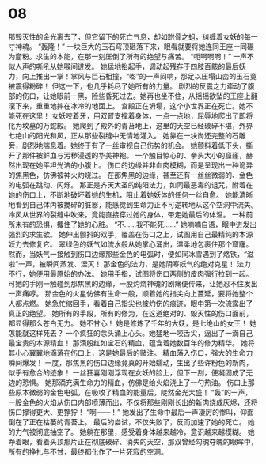 # 08

那毁灭性的金光离去了，但它留下的死亡气息，却如跗骨之蛆，纠缠着女妖的每一寸神魂。
“轰隆！”
一块巨大的玉石穹顶砸落下来，眼看就要将她连同王座一同碾为齑粉。求生的本能，在那一刻压倒了所有的绝望与痛苦。
“呃啊啊啊！”
一声不似人声的嘶吼从她喉间迸发。
她猛地抬起手，调动起残存于四肢百骸的最后妖力，向上推出一掌！掌风与巨石相撞，“嘭”的一声闷响，那足以压塌山峦的玉石竟被震得粉碎！
但这一下，也几乎耗尽了她所有的力量。
剧烈的反震之力牵动了腹部的伤口，让她眼前一黑，险些昏死过去。她再也坐不住，从摇摇欲坠的王座上翻滚下来，重重地摔在冰冷的地面上。
宫殿正在坍塌，这个小世界正在死亡。她不能死在这里！
女妖咬着牙，用双臂支撑着身体，一点一点地，屈辱地爬出了即将化为坟墓的万蛇殿。
她爬到了殿外的青苔地上，这里的天空已经破碎不堪，外界七绝山的阳光和风，正从那些裂缝中无情地灌入。
她靠在一块尚还完整的石雕旁，剧烈地喘息着。她终于有了一丝审视自己伤势的机会。
她颤抖着低下头，撕开了那件被鲜血与污秽浸透的华美神袍。
一个触目惊心的、拳头大小的窟窿，赫然出现在她平坦光洁的小腹上。
伤口的边缘并非血肉模糊，而是呈现出一种诡异的焦黑色，仿佛被神火灼烧过。
在那焦黑的边缘，甚至还有一丝丝微弱的、金色的电弧在跳动、闪烁。
那正是齐天大圣的纯阳法力，如同最恶毒的诅咒，附着在她的伤口上，不断地破坏着她的生机，阻止着她妖体的任何一丝自愈。
她能清晰地看到自己体内被搅碎的脏器，能感觉到生命力正不可逆转地从这个空洞中流失。
冷风从世界的裂缝中吹来，竟能直接穿过她的身体，带走她最后的体温。
一种前所未有的恐惧，攫住了她的心脏。
“不……我不能死……”
她喃喃自语，眼中迸发出强烈的求生欲。
她伸出颤抖的双手，覆盖在伤口之上，试图用自己最精纯的本源妖力去修复它。
翠绿色的妖气如流水般从她掌心涌出，温柔地包裹住那个窟窿。
然而，当妖气一接触到伤口边缘那些金色的电弧时，便如同冰雪遇到了烙铁，“滋啦”一声，被瞬间蒸发、湮灭！
那金色的法力，是她阴寒妖气的绝对克星！
法力不行，她便用最原始的办法。
她用手指，试图将伤口两侧的皮肉强行拉到一起。
可她的手刚一触碰到那焦黑的边缘，一股灼烧神魂的剧痛便传来，让她忍不住发出一声痛哼。
那金色的火星仿佛有生命一般，顺着她的指尖向上蔓延，要将她整个人都点燃。
她急忙缩回手，看着自己指尖也被灼伤的痕迹，眼中第一次流露出了真正的绝望。
她所有的手段，所有的修为，在这道绝对的、毁灭性的伤口面前，都显得那么苍白无力。
她不甘心！
她是修炼了千年的大妖，是七绝山的女王！
她怎能就这样死去？
一个疯狂的念头涌上心头。她猛地一咬舌尖，逼出了一滴自己最宝贵的本源精血！
那滴殷红如宝石的精血，蕴含着她数百年的修为精华。
她将其小心翼翼地滴落在伤口上，这是她最后的赌注。
精血落入伤口，强大的生命力瞬间爆发！
一度，那焦黑的伤口边缘竟真的开始蠕动，生出了些许粉色的新肉，似乎有愈合的迹象！
一丝狂喜刚刚浮现在女妖的脸上，但下一刻，便凝固成了无边的恐惧。
她那滴充满生命力的精血，仿佛是给火焰浇上了一勺热油。
伤口上那些原本微弱的金色电弧，在吸收了精血的能量后，陡然金光大盛！
“轰”的一声，一股金色的火焰从伤口内部喷薄而出，不仅将那些刚刚长出的新肉烧成灰烬，还将伤口撑得更大、更狰狞！
“啊——！”
她发出了生命中最后一声凄厉的惨叫，仰面倒在了正在枯萎的青苔上。
最后的尝试，不仅失败了，反而加速了她的死亡。
她的力气被彻底抽空了。
她躺在那里，感受着身体越来越冷，意识越来越模糊。
她睁着眼，看着头顶那片正在彻底破碎、消失的天空，那双曾经勾魂夺魄的眼眸中，所有的挣扎与不甘，最终都化作了一片死寂的空洞。